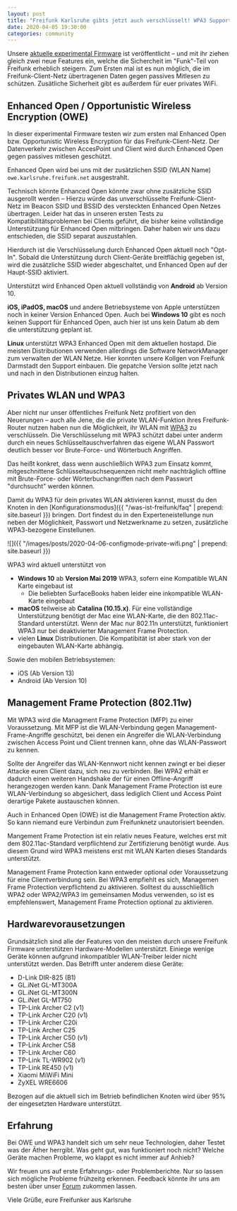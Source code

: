 ```yaml
---
layout: post
title: "Freifunk Karlsruhe gibts jetzt auch verschlüsselt! WPA3 Support machts möglich"
date: 2020-04-05 19:30:00
categories: community
---
```


Unsere [aktuelle experimental Firmware](https://firmware.karlsruhe.freifunk.net) ist veröffentlicht – und mit ihr ziehen gleich zwei neue Features ein, welche die Sichercheit im "Funk"-Teil von Freifunk erheblich steigern. Zum Ersten mal ist es nun möglich, die im Freifunk-Client-Netz übertragenen Daten gegen passives Mitlesen zu schützen. Zusätliche Sicherheit gibt es außerdem für euer privates WiFi.

<!--*-->

## Enhanced Open / Opportunistic Wireless Encryption (OWE)

In dieser experimental Firmware testen wir zum ersten mal Enhanced Open bzw. Opportunistic Wireless Encryption für das Freifunk-Client-Netz. Der Datenverkehr zwischen AccesPoint und Client wird durch Enhanced Open gegen passives mitlesen geschützt. 

Enhanced Open wird bei uns mit der zusätzlichen SSID (WLAN Name) `owe.karlsruhe.freifunk.net` ausgestrahlt.

Technisch könnte Enhanced Open könnte zwar ohne zusätzliche SSID ausgerollt werden – Hierzu würde das unverschlüsselte Freifunk-Client-Netz im Beacon SSID und BSSID des versteckten Enhanced Open Netzes übertragen.
Leider hat das in unseren ersten Tests zu Kompatibilitätsproblemen bei Clients geführt, die bisher keine vollständige Unterstützung für Enhanced Open mitbringen. Daher haben wir uns dazu entschieden, die SSID separat auszustahlen.

Hierdurch ist die Verschlüsselung durch Enhanced Open aktuell noch "Opt-In". Sobald die Unterstützung durch Client-Geräte breitflächig gegeben ist, wird die zusätzliche SSID wieder abgeschaltet, und Enhanced Open auf der Haupt-SSID aktiviert.

Unterstützt wird Enhanced Open aktuell vollständig von **Android** ab Version 10.

**iOS, iPadOS, macOS** und andere Betriebsysteme von Apple unterstützen noch in keiner Version Enhanced Open.
Auch bei **Windows 10** gibt es noch keinen Support für Enhanced Open, auch hier ist uns kein Datum ab dem die unterstützung geplant ist.

**Linux** unterstützt WPA3 Enhanced Open mit dem aktuellen hostapd. Die meisten Distributionen verwenden allerdings die Software NetworkManager zum verwalten der WLAN Netze. Hier konnten unsere Kollgen von Freifunk Darmstadt den Support einbauen. Die gepatche Version sollte jetzt nach und nach in den Distributionen einzug halten.


## Privates WLAN und WPA3

Aber nicht nur unser öffentliches Freifunk Netz profitiert von den Neuerungen – auch alle Jene, die die private WLAN-Funktion ihres Freifunk-Router nutzen haben nun die Möglichkeit, ihr WLAN mit [WPA3](https://de.wikipedia.org/wiki/Wi-Fi_Protected_Access) zu verschlüsseln. Die Verschlüsselung mit WPA3 schützt dabei unter anderm durch ein neues Schlüsseltauschverfahren das eigene WLAN Passwort deutlich besser vor Brute-Force- und Wörterbuch Angriffen.

Das heißt konkret, dass wenn auschließlich WPA3 zum Einsatz kommt, mitgeschnittene Schlüsseltauschsequenzen nicht mehr nachträglich offline mit Brute-Force- oder Wörterbuchangriffen nach dem Passwort "durchsucht" werden können.

Damit du WPA3 für dein privates WLAN aktivieren kannst, musst du den Knoten in den [Konfigurationsmodus]({{ "/was-ist-freifunk/faq" | prepend: site.baseurl }}) bringen. Dort findest du in den Experteneistellunge nun neben der Möglichkeit, Passwort und Netzwerkname zu setzen, zusätzliche WPA3-bezogene Einstellunen.

![]({{ "/images/posts/2020-04-06-configmode-private-wifi.png" | prepend: site.baseurl }})

WPA3 wird aktuell unterstützt von 
* **Windows 10** ab **Version Mai 2019** WPA3, sofern eine Kompatible WLAN Karte eingebaut ist
  * Die beliebten SurfaceBooks haben leider eine inkompatible WLAN-Karte eingebaut
* **macOS** teilweise ab **Catalina (10.15.x)**. Für eine vollständige Unterstützung benötigt der Mac eine WLAN-Karte, die den 802.11ac-Standard unterstützt. Wenn der Mac nur 802.11n unterstützt, funktioniert WPA3 nur bei deaktivierter Management Frame Protection.
* vielen **Linux** Distributionen. Die Kompatibität ist aber stark von der eingebauten WLAN-Karte abhängig.

Sowie den mobilen Betriebsystemen:
* iOS (Ab Version 13)
* Android (Ab Version 10)


## Management Frame Protection (802.11w)

Mit WPA3 wird die Managment Frame Protection (MFP) zu einer Voraussetzung. Mit MFP ist die WLAN-Verbindung gegen Management-Frame-Angriffe geschützt, bei denen ein Angreifer die WLAN-Verbindung zwischen Access Point und Client trennen kann, ohne das WLAN-Passwort zu kennen.

Sollte der Angreifer das WLAN-Kennwort nicht kennen zwingt er bei dieser Attacke euren Client dazu, sich neu zu verbinden. Bei WPA2 erhält er dadurch einen weiteren Handshake der für einen Offline-Angriff herangezogen werden kann. Dank Management Frame Protection ist eure WLAN-Verbindung so abgesichert, dass lediglich Client und Access Point derartige Pakete austauschen können.

Auch in Enhanced Open (OWE) ist die Management Frame Protection aktiv. So kann niemand eure Verbindun zum Freifunknetz unautorisiert beenden. 

Mangement Frame Protection ist ein relativ neues Feature, welches erst mit dem 802.11ac-Standard verpflichtend zur Zertifizierung benötigt wurde. Aus diesem Grund wird WPA3 meistens erst mit WLAN Karten dieses Standards unterstützt.

Management Frame Protection kann entweder optional oder Voraussetzung für eine Clientverbindung sein. Bei WPA3 empfiehlt es sich, Managemen Frame Protection verpflichtend zu aktivieren. Solltest du ausschließlich WPA2 oder WPA2/WPA3 im gemeinsamen Modus verwenden, so ist es empfehlenswert, Management Frame Protection optional zu aktivieren.


## Hardwarevorausetzungen

Grundsätzlich sind alle der Features von den meisten durch unsere Freifunk Firmware unterstützen Hardware-Modellen unterstützt.
Einiege wenige Geräte können aufgrund inkompatibler WLAN-Treiber leider nicht unterstützt werden.
Das Betrifft unter anderem diese Geräte:

* D-Link DIR-825 (B1)
* GL.iNet GL-MT300A
* GL.iNet GL-MT300N
* GL.iNet GL-MT750
* TP-Link Archer C2 (v1)
* TP-Link Archer C20 (v1)
* TP-Link Archer C20i
* TP-Link Archer C25
* TP-Link Archer C50 (v1)
* TP-Link Archer C58
* TP-Link Archer C60
* TP-Link TL-WR902 (v1)
* TP-Link RE450 (v1)
* Xiaomi MiWiFi Mini
* ZyXEL WRE6606


Bezogen auf die aktuell sich im Betrieb befindlichen Knoten wird über 95% der eingesetzten Hardware unterstützt.

## Erfahrung

Bei OWE und WPA3 handelt sich um sehr neue Technologien, daher Testet was der Äther herrgibt. Was geht gut, was funktioniert noch nicht? Welche Geräte machen Probleme, wo klappt es nicht immer auf Anhieb?

Wir freuen uns auf erste Erfahrungs- oder Problemberichte. Nur so lassen sich mögliche Probleme frühzeitg erkennen. Feedback könnte ihr uns am besten über unser [Forum](https://forum.ortenau.freifunk.net/) zukommen lassen.

Viele Grüße,
eure Freifunker aus Karlsruhe

